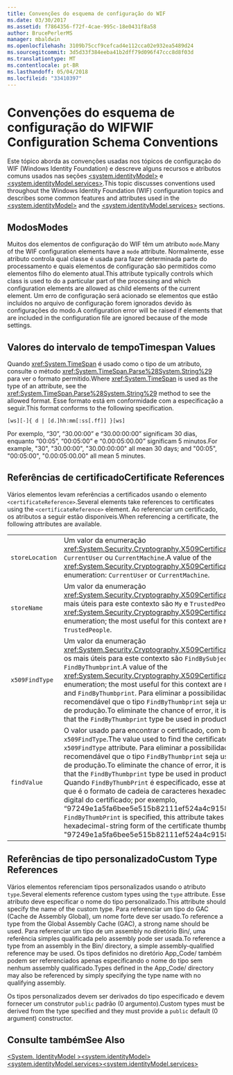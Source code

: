 ```yaml
---
title: Convenções do esquema de configuração do WIF
ms.date: 03/30/2017
ms.assetid: f7864356-f72f-4cae-995c-18e0431f8a58
author: BrucePerlerMS
manager: mbaldwin
ms.openlocfilehash: 3109b75ccf9cefcad4e112cca02e932ea5489d24
ms.sourcegitcommit: 3d5d33f384eeba41b2dff79d096f47ccc8d8f03d
ms.translationtype: MT
ms.contentlocale: pt-BR
ms.lasthandoff: 05/04/2018
ms.locfileid: "33410397"
---
```

# <a name="wif-configuration-schema-conventions"></a><span data-ttu-id="95059-102">Convenções do esquema de configuração do WIF</span><span class="sxs-lookup"><span data-stu-id="95059-102">WIF Configuration Schema Conventions</span></span>
<span data-ttu-id="95059-103">Este tópico aborda as convenções usadas nos tópicos de configuração do WIF (Windows Identity Foundation) e descreve alguns recursos e atributos comuns usados nas seções [\<system.identityModel>](../../../docs/framework/configure-apps/file-schema/windows-identity-foundation/system-identitymodel.md) e [\<system.identityModel.services>](../../../docs/framework/configure-apps/file-schema/windows-identity-foundation/system-identitymodel-services.md).</span><span class="sxs-lookup"><span data-stu-id="95059-103">This topic discusses conventions used throughout the Windows Identity Foundation (WIF) configuration topics and describes some common features and attributes used in the [\<system.identityModel>](../../../docs/framework/configure-apps/file-schema/windows-identity-foundation/system-identitymodel.md) and the [\<system.identityModel.services>](../../../docs/framework/configure-apps/file-schema/windows-identity-foundation/system-identitymodel-services.md) sections.</span></span>  
  
<a name="BKMK_Modes"></a>   
## <a name="modes"></a><span data-ttu-id="95059-104">Modos</span><span class="sxs-lookup"><span data-stu-id="95059-104">Modes</span></span>  
 <span data-ttu-id="95059-105">Muitos dos elementos de configuração do WIF têm um atributo `mode`.</span><span class="sxs-lookup"><span data-stu-id="95059-105">Many of the WIF configuration elements have a `mode` attribute.</span></span> <span data-ttu-id="95059-106">Normalmente, esse atributo controla qual classe é usada para fazer determinada parte do processamento e quais elementos de configuração são permitidos como elementos filho do elemento atual.</span><span class="sxs-lookup"><span data-stu-id="95059-106">This attribute typically controls which class is used to do a particular part of the processing and which configuration elements are allowed as child elements of the current element.</span></span> <span data-ttu-id="95059-107">Um erro de configuração será acionado se elementos que estão incluídos no arquivo de configuração forem ignorados devido às configurações do modo.</span><span class="sxs-lookup"><span data-stu-id="95059-107">A configuration error will be raised if elements that are included in the configuration file are ignored because of the mode settings.</span></span>  
  
<a name="BKMK_TimespanValues"></a>   
## <a name="timespan-values"></a><span data-ttu-id="95059-108">Valores do intervalo de tempo</span><span class="sxs-lookup"><span data-stu-id="95059-108">Timespan Values</span></span>  
 <span data-ttu-id="95059-109">Quando <xref:System.TimeSpan> é usado como o tipo de um atributo, consulte o método <xref:System.TimeSpan.Parse%28System.String%29> para ver o formato permitido.</span><span class="sxs-lookup"><span data-stu-id="95059-109">Where <xref:System.TimeSpan> is used as the type of an attribute, see the <xref:System.TimeSpan.Parse%28System.String%29> method to see the allowed format.</span></span> <span data-ttu-id="95059-110">Esse formato está em conformidade com a especificação a seguir.</span><span class="sxs-lookup"><span data-stu-id="95059-110">This format conforms to the following specification.</span></span>  
  
```  
[ws][-]{ d | [d.]hh:mm[:ss[.ff]] }[ws]  
```  
  
 <span data-ttu-id="95059-111">Por exemplo, “30”, “30.00:00” e “30.00:00:00” significam 30 dias, enquanto “00:05”, “00:05:00” e “0.00:05:00.00” significam 5 minutos.</span><span class="sxs-lookup"><span data-stu-id="95059-111">For example, "30", "30.00:00", "30.00:00:00" all mean 30 days; and "00:05", "00:05:00", "0.00:05:00.00" all mean 5 minutes.</span></span>  
  
<a name="BKMK_CertificateReferences"></a>   
## <a name="certificate-references"></a><span data-ttu-id="95059-112">Referências de certificado</span><span class="sxs-lookup"><span data-stu-id="95059-112">Certificate References</span></span>  
 <span data-ttu-id="95059-113">Vários elementos levam referências a certificados usando o elemento `<certificateReference>`.</span><span class="sxs-lookup"><span data-stu-id="95059-113">Several elements take references to certificates using the `<certificateReference>` element.</span></span> <span data-ttu-id="95059-114">Ao referenciar um certificado, os atributos a seguir estão disponíveis.</span><span class="sxs-lookup"><span data-stu-id="95059-114">When referencing a certificate, the following attributes are available.</span></span>  
  
|||  
|-|-|  
|`storeLocation`|<span data-ttu-id="95059-115">Um valor da enumeração <xref:System.Security.Cryptography.X509Certificates.StoreLocation>: `CurrentUser` ou `CurrentMachine`.</span><span class="sxs-lookup"><span data-stu-id="95059-115">A value of the <xref:System.Security.Cryptography.X509Certificates.StoreLocation> enumeration: `CurrentUser` or `CurrentMachine`.</span></span>|  
|`storeName`|<span data-ttu-id="95059-116">Um valor da enumeração <xref:System.Security.Cryptography.X509Certificates.StoreName>; os mais úteis para este contexto são `My` e `TrustedPeople`.</span><span class="sxs-lookup"><span data-stu-id="95059-116">A value of the <xref:System.Security.Cryptography.X509Certificates.StoreName> enumeration; the most useful for this context are `My` and `TrustedPeople`.</span></span>|  
|`x509FindType`|<span data-ttu-id="95059-117">Um valor da enumeração <xref:System.Security.Cryptography.X509Certificates.X509FindType>; os mais úteis para este contexto são `FindBySubjectName` e `FindByThumbprint`.</span><span class="sxs-lookup"><span data-stu-id="95059-117">A value of the <xref:System.Security.Cryptography.X509Certificates.X509FindType> enumeration; the most useful for this context are `FindBySubjectName` and `FindByThumbprint`.</span></span> <span data-ttu-id="95059-118">Para eliminar a possibilidade de erros, é recomendável que o tipo `FindByThumbprint` seja usado em ambientes de produção.</span><span class="sxs-lookup"><span data-stu-id="95059-118">To eliminate the chance of error, it is recommended that the `FindByThumbprint` type be used in production environments.</span></span>|  
|`findValue`|<span data-ttu-id="95059-119">O valor usado para encontrar o certificado, com base no atributo `x509FindType`.</span><span class="sxs-lookup"><span data-stu-id="95059-119">The value used to find the certificate, based on the `x509FindType` attribute.</span></span> <span data-ttu-id="95059-120">Para eliminar a possibilidade de erros, é recomendável que o tipo `FindByThumbprint` seja usado em ambientes de produção.</span><span class="sxs-lookup"><span data-stu-id="95059-120">To eliminate the chance of error, it is recommended that the `FindByThumbprint` type be used in production environments.</span></span> <span data-ttu-id="95059-121">Quando `FindByThumbPrint` é especificado, esse atributo usa um valor que é o formato de cadeia de caracteres hexadecimal da impressão digital do certificado; por exemplo, “97249e1a5fa6bee5e515b82111ef524a4c91583f”.</span><span class="sxs-lookup"><span data-stu-id="95059-121">When `FindByThumbPrint` is specified, this attribute takes a value that is the hexadecimal-string form of the certificate thumbprint; for example, "97249e1a5fa6bee5e515b82111ef524a4c91583f".</span></span>|  
  
<a name="BKMK_CustomTypeReferences"></a>   
## <a name="custom-type-references"></a><span data-ttu-id="95059-122">Referências de tipo personalizado</span><span class="sxs-lookup"><span data-stu-id="95059-122">Custom Type References</span></span>  
 <span data-ttu-id="95059-123">Vários elementos referenciam tipos personalizados usando o atributo `type`.</span><span class="sxs-lookup"><span data-stu-id="95059-123">Several elements reference custom types using the `type` attribute.</span></span> <span data-ttu-id="95059-124">Esse atributo deve especificar o nome do tipo personalizado.</span><span class="sxs-lookup"><span data-stu-id="95059-124">This attribute should specify the name of the custom type.</span></span> <span data-ttu-id="95059-125">Para referenciar um tipo do GAC (Cache de Assembly Global), um nome forte deve ser usado.</span><span class="sxs-lookup"><span data-stu-id="95059-125">To reference a type from the Global Assembly Cache (GAC), a strong name should be used.</span></span> <span data-ttu-id="95059-126">Para referenciar um tipo de um assembly no diretório Bin/, uma referência simples qualificada pelo assembly pode ser usada.</span><span class="sxs-lookup"><span data-stu-id="95059-126">To reference a type from an assembly in the Bin/ directory, a simple assembly-qualified reference may be used.</span></span> <span data-ttu-id="95059-127">Os tipos definidos no diretório App_Code/ também podem ser referenciados apenas especificando o nome do tipo sem nenhum assembly qualificado.</span><span class="sxs-lookup"><span data-stu-id="95059-127">Types defined in the App_Code/ directory may also be referenced by simply specifying the type name with no qualifying assembly.</span></span>  
  
 <span data-ttu-id="95059-128">Os tipos personalizados devem ser derivados do tipo especificado e devem fornecer um construtor `public` padrão (0 argumento).</span><span class="sxs-lookup"><span data-stu-id="95059-128">Custom types must be derived from the type specified and they must provide a `public` default (0 argument) constructor.</span></span>  
  
## <a name="see-also"></a><span data-ttu-id="95059-129">Consulte também</span><span class="sxs-lookup"><span data-stu-id="95059-129">See Also</span></span>  
 [<span data-ttu-id="95059-130">\<System. IdentityModel ></span><span class="sxs-lookup"><span data-stu-id="95059-130">\<system.identityModel></span></span>](../../../docs/framework/configure-apps/file-schema/windows-identity-foundation/system-identitymodel.md)  
 [<span data-ttu-id="95059-131">\<system.identityModel.services></span><span class="sxs-lookup"><span data-stu-id="95059-131">\<system.identityModel.services></span></span>](../../../docs/framework/configure-apps/file-schema/windows-identity-foundation/system-identitymodel-services.md)
